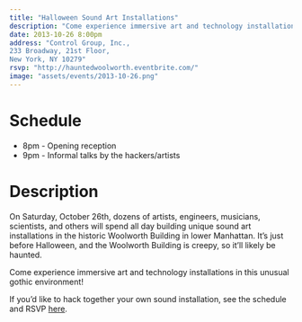 ```yaml
---
title: "Halloween Sound Art Installations"
description: "Come experience immersive art and technology installations in this unusual gothic environment!"
date: 2013-10-26 8:00pm
address: "Control Group, Inc.,
233 Broadway, 21st Floor,
New York, NY 10279"
rsvp: "http://hauntedwoolworth.eventbrite.com/"
image: "assets/events/2013-10-26.png"
---
```


# Schedule

- 8pm - Opening reception
- 9pm - Informal talks by the hackers/artists

# Description
On Saturday, October 26th, dozens of artists, engineers, musicians, scientists, and others will spend all day building unique sound art installations in the historic Woolworth Building in lower Manhattan. It’s just before Halloween, and the Woolworth Building is creepy, so it’ll likely be haunted.

Come experience immersive art and technology installations in this unusual gothic environment!

If you’d like to hack together your own sound installation, see the schedule and RSVP [here]().
